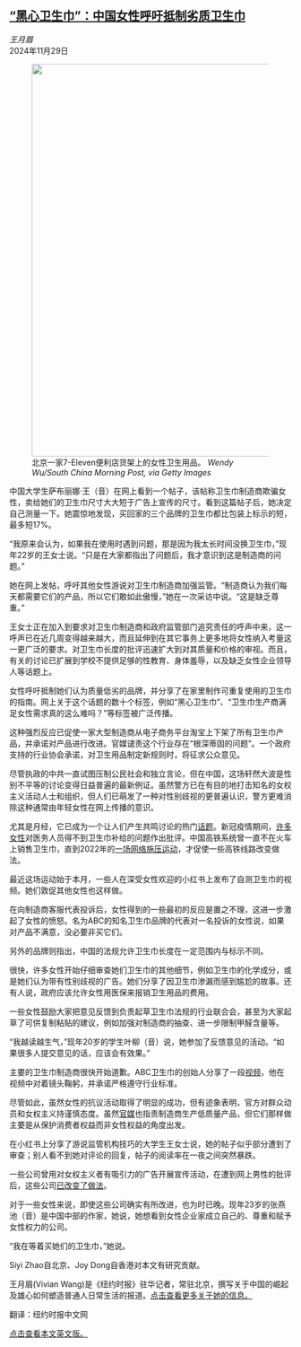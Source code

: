 <!--1732847822000-->
[“黑心卫生巾”：中国女性呼吁抵制劣质卫生巾](https://cn.nytimes.com/china/20241129/china-sanitary-pads-women/)
------

<address>王月眉</address><time pudate="2024-11-29 10:23:48" datetime="2024-11-29 10:23:48">2024年11月29日</time><figure><img src="https://images.weserv.nl/?url=static01.nyt.com/images/2024/11/28/multimedia/28china-women-gftb/28china-women-gftb-master1050.jpg" width="1050" height="700"><figcaption>北京一家7-Eleven便利店货架上的女性卫生用品。 <cite>Wendy Wu/South China Morning Post, via Getty Images</cite></figcaption></figure><section><p>中国大学生萨布丽娜·王（音）在网上看到一个帖子，该帖称卫生巾制造商欺骗女性，卖给她们的卫生巾尺寸大大短于广告上宣传的尺寸。看到这篇帖子后，她决定自己测量一下。她震惊地发现，买回家的三个品牌的卫生巾都比包装上标示的短，最多短17%。</p><p>“我原来会认为，如果我在使用时遇到问题，那是因为我太长时间没换卫生巾，”现年22岁的王女士说。“只是在大家都指出了问题后，我才意识到这是制造商的问题。”</p><p>她在网上发帖，呼吁其他女性游说对卫生巾制造商加强监管。“制造商认为我们每天都需要它们的产品，所以它们敢如此傲慢，”她在一次采访中说。“这是缺乏尊重。”</p><p>王女士正在加入到要求对卫生巾制造商和政府监管部门追究责任的呼声中来，这一呼声已在近几周变得越来越大，而且延伸到在其它事务上更多地将女性纳入考量这一更广泛的要求。对卫生巾长度的批评迅速扩大到对其质量和价格的审视。而且，有关的讨论已扩展到学校不提供足够的性教育、身体羞辱，以及缺乏女性企业领导人等话题上。</p><p>女性呼吁抵制她们认为质量低劣的品牌，并分享了在家里制作可重复使用的卫生巾的指南。网上关于这个话题的数十个标签，例如“黑心卫生巾”、“卫生巾生产商满足女性需求真的这么难吗？”等标签被广泛传播。</p><p>这种强烈反应已促使一家大型制造商从电子商务平台淘宝上下架了所有卫生巾产品，并承诺对产品进行改进。官媒谴责这个行业存在“根深蒂固的问题”。一个政府支持的行业协会承诺，对卫生用品制定新规则时，将征求公众意见。</p><p>尽管执政的中共一直试图压制公民社会和独立言论，但在中国，这场轩然大波是性别不平等的讨论变得日益普遍的最新例证。虽然警方已在有目的地打击知名的女权主义活动人士和组织，但人们已萌发了一种对性别歧视的更普遍认识，警方更难消除这种通常由年轻女性在网上传播的意识。</p><p>尤其是月经，它已成为一个让人们产生共鸣讨论的热门<a href="https://cn.nytimes.com/china/20201111/china-period-shame-universities/">话题</a>。新冠疫情期间，<a rel="noopener noreferrer" target="_blank" href="https://www.scmp.com/comment/opinion/article/3052524/how-chinas-coronavirus-health-care-workers-exposed-taboo">许多女性</a>对医务人员得不到卫生巾补给的问题作出批评。中国高铁系统曾一直不在火车上销售卫生巾，直到2022年的<a rel="noopener noreferrer" target="_blank" href="https://www.npr.org/sections/goatsandsoda/2022/11/23/1137153749/to-fight-period-shame-women-in-china-demand-that-trains-sell-tampons">一场网络施压运动</a>，才促使一些高铁线路改变做法。</p><p>最近这场运动始于本月，一些人在深受女性欢迎的小红书上发布了自测卫生巾的视频。她们敦促其他女性也这样做。</p><p>在向制造商客服代表投诉后，女性得到的一些最初的反应是置之不理，这进一步激起了女性的愤怒。名为ABC的知名卫生巾品牌的代表对一名投诉的女性说，如果对产品不满意，没必要非买它们。</p><p>另外的品牌则指出，中国的法规允许卫生巾长度在一定范围内与标示不同。</p><p>很快，许多女性开始仔细审查她们卫生巾的其他细节，例如卫生巾的化学成分，或是她们认为带有性别歧视的广告。她们分享了因卫生巾渗漏而感到尴尬的故事。还有人说，政府应该允许女性用医保来报销卫生用品的费用。</p><p>一些女性鼓励大家把意见反馈到负责起草卫生巾法规的行业联合会，甚至为大家起草了可供复制粘贴的建议，例如加强对制造商的抽查、进一步限制甲醛含量等。</p><p>“我越读越生气，”现年20岁的学生叶柳（音）说，她参加了反馈意见的活动。“如果很多人提交意见的话，应该会有效果。”</p><p>主要的卫生巾制造商很快开始道歉。ABC卫生巾的创始人分享了一段<a rel="noopener noreferrer" target="_blank" href="https://s.weibo.com/weibo?q=%23ABC创始人公开致歉%23&t=31">视频</a>，他在视频中对着镜头鞠躬，并承诺严格遵守行业标准。</p><p>尽管如此，虽然女性的抗议活动取得了明显的成功，但有迹象表明，官方对群众动员和女权主义持谨慎态度。虽然<a rel="noopener noreferrer" target="_blank" href="http://www.news.cn/fashion/20241120/a6b8760546964ab0936bcbf129adb5ca/c.html">官媒</a>也指责制造商生产低质量产品，但它们那样做主要是从保护消费者权益而非女性权益的角度出发。</p><p>在小红书上分享了游说监管机构技巧的大学生王女士说，她的帖子​​似乎部分遭到了审查；别人看不到她对评论的回复，帖子的阅读率在一夜之间突然暴跌。</p><p>一些公司曾用对女权主义者有吸引力的广告开展宣传活动，在遭到网上男性的批评后，这些公司<a href="https://cn.nytimes.com/china/20241101/china-comedy-women-yang-li/" title="Link: https://cn.nytimes.com/china/20241101/china-comedy-women-yang-li/">已改变了做法</a>。</p><p>对于一些女性来说，即使这些公司确实有所改进，也为时已晚。现年23岁的张燕池（音）是中国中部的作家，她说，她想看到女性企业家成立自己的、尊重和赋予女性权力的公司。</p><p>“我在等着买她们的卫生巾，”她说。</p></section><footer><p>Siyi Zhao自北京、Joy Dong自香港对本文有研究贡献。</p><p>王月眉(Vivian Wang)是《纽约时报》驻华记者，常驻北京，撰写关于中国的崛起及雄心如何塑造普通人日常生活的报道。<a rel="nofollow" target="_blank" href="https://www.nytimes.com/by/vivian-wang">点击查看更多关于她的信息。</a></p><p>翻译：纽约时报中文网</p><a rel="nofollow" target="_blank" href="https://www.nytimes.com/2024/11/28/world/asia/china-sanitary-pads-women.html">点击查看本文英文版。</a></footer>
